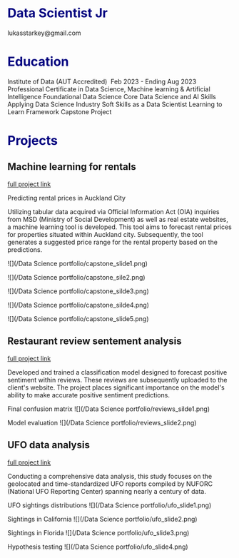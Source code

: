 <h1 style="font-size: 28px; color: #000080;">Data Scientist Jr</h1>
lukasstarkey@gmail.com

<h1 style="font-size: 28px; color: #000080;">Education</h1>
Institute of Data (AUT Accredited)  Feb 2023 - Ending Aug 2023
Professional Certificate in Data Science, Machine learning & Artificial Intelligence
	Foundational Data Science
	Core Data Science and AI Skills
	Applying Data Science Industry
	Soft Skills as a Data Scientist
	Learning to Learn Framework
	Capstone Project


<h1 style="font-size: 28px; color: #000080;">Projects</h1>

## Machine learning for rentals

[full project link](https://github.com/Lukasstarkey/Rental-price-ML-tool)

Predicting rental prices in Auckland City

Utilizing tabular data acquired via Official Information Act (OIA) inquiries from MSD (Ministry of Social Development) as well as real estate websites, a machine learning tool is developed. This tool aims to forecast rental prices for properties situated within Auckland city. Subsequently, the tool generates a suggested price range for the rental property based on the predictions.

![](/Data Science portfolio/capstone_slide1.png)

![](/Data Science portfolio/capstone_sile2.png)

![](/Data Science portfolio/capstone_silde3.png)

![](/Data Science portfolio/capstone_silde4.png)

![](/Data Science portfolio/capstone_slide5.png)

## Restaurant review sentement analysis

[full project link](https://github.com/Lukasstarkey/Sentiment-Analysis-modeling/tree/main)

Developed and trained a classification model designed to forecast positive sentiment within reviews. These reviews are subsequently uploaded to the client's website. The project places significant importance on the model's ability to make accurate positive sentiment predictions.

Final confusion matrix
![](/Data Science portfolio/reviews_silde1.png)

Model evaluation
![](/Data Science portfolio/reviews_slide2.png)

## UFO data analysis

[full project link](https://github.com/Lukasstarkey/UFO-data-analysis/tree/master)

Conducting a comprehensive data analysis, this study focuses on the geolocated and time-standardized UFO reports compiled by NUFORC (National UFO Reporting Center) spanning nearly a century of data.

UFO sightings distributions
![](/Data Science portfolio/ufo_slide1.png)

Sightings in California
![](/Data Science portfolio/ufo_slide2.png)

Sightings in Florida
![](/Data Science portfolio/ufo_slide3.png)

Hypothesis testing
![](/Data Science portfolio/ufo_slide4.png)
